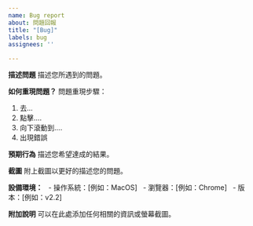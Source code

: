 ```yaml
---
name: Bug report
about: 問題回報
title: "[Bug]"
labels: bug
assignees: ''

---
```


**描述問題**
描述您所遇到的問題。

**如何重現問題？**
問題重現步驟：
1. 去...
2. 點擊....
3. 向下滾動到....
4. 出現錯誤

**預期行為**
描述您希望達成的結果。

**截圖**
附上截圖以更好的描述您的問題。

**設備環境：**
   - 操作系統：[例如：MacOS]
   - 瀏覽器：[例如：Chrome]
   - 版本：[例如：v2.2]

**附加說明**
可以在此處添加任何相關的資訊或螢幕截圖。
